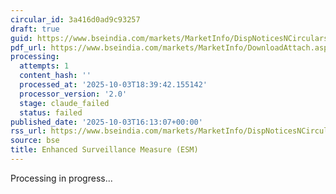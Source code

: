 ```yaml
---
circular_id: 3a416d0ad9c93257
draft: true
guid: https://www.bseindia.com/markets/MarketInfo/DispNoticesNCirculars.aspx?Noticeid={1E7AFD8A-C4C2-4808-9726-2FE33B516E4C}&noticeno=20251003-68&dt=10/03/2025&icount=68&totcount=73&flag=0
pdf_url: https://www.bseindia.com/markets/MarketInfo/DownloadAttach.aspx?id=20251003-68&attachedId=7e302bda-0591-4f88-b52b-d0e9dfc83bdd
processing:
  attempts: 1
  content_hash: ''
  processed_at: '2025-10-03T18:39:42.155142'
  processor_version: '2.0'
  stage: claude_failed
  status: failed
published_date: '2025-10-03T16:13:07+00:00'
rss_url: https://www.bseindia.com/markets/MarketInfo/DispNoticesNCirculars.aspx?Noticeid={1E7AFD8A-C4C2-4808-9726-2FE33B516E4C}&noticeno=20251003-68&dt=10/03/2025&icount=68&totcount=73&flag=0
source: bse
title: Enhanced Surveillance Measure (ESM)
---
```


Processing in progress...